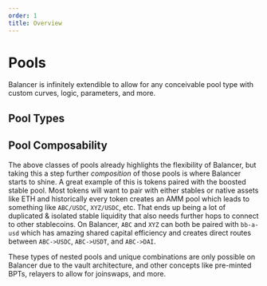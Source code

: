 ```yaml
---
order: 1
title: Overview
---
```


# Pools

Balancer is infinitely extendible to allow for any conceivable pool type with custom curves, logic, parameters, and more.

## Pool Types

<div class="pills-box">
<PillLink title="Weighted" link="/concepts/pools/weighted" />
<PillLink title="Composable Stable" link="/concepts/pools/composable-stable" />
<PillLink title="Linear" link="/concepts/pools/linear" />
<PillLink title="Boosted" link="/concepts/pools/boosted" />
<PillLink title="Liquidity Bootstrapping" link="/concepts/pools/liquidity-bootstrapping" />
<PillLink title="Managed" link="/concepts/pools/managed" />
<PillLink title="Protocol" link="/concepts/pools/protocol" />
</div>

## Pool Composability

The above classes of pools already highlights the flexibility of Balancer, but taking this a step further _composition_ of those pools is where Balancer starts to shine. A great example of this is tokens paired with the boosted stable pool. Most tokens will want to pair with either stables or native assets like ETH and historically every token creates an AMM pool which leads to something like `ABC/USDC`, `XYZ/USDC`, etc. That ends up being a lot of duplicated & isolated stable liquidity that also needs further hops to connect to other stablecoins. On Balancer, `ABC` and `XYZ` can both be paired with `bb-a-usd` which has amazing shared capital efficiency and creates direct routes between `ABC->USDC`, `ABC->USDT`, and `ABC->DAI`.

These types of nested pools and unique combinations are only possible on Balancer due to the vault architecture, and other concepts like pre-minted BPTs, relayers to allow for joinswaps, and more.
